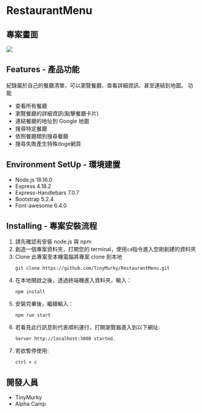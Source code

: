 # RestaurantMenu

## 專案畫面
![](./public/image/demo.gif)

## Features - 產品功能

紀錄屬於自己的餐廳清單，可以瀏覽餐廳、查看詳細資訊、甚至連結到地圖。
功能
- 查看所有餐廳
- 瀏覽餐廳的詳細資訊(點擊餐廳卡片)
- 連結餐廳的地址到 Google 地圖
- 搜尋特定餐廳
- 依照餐廳類別搜尋餐廳
- 搜尋失敗產生特殊doge網頁

## Environment SetUp - 環境建置
- Node.js 18.16.0
- Express 4.18.2
- Express-Handlebars 7.0.7
- Bootstrap 5.2.4
- Font-awesome 6.4.0

## Installing - 專案安裝流程

1. 請先確認有安裝 node.js 與 npm
2. 創造一個專案資料夾，打開您的 terminal，使用`cd`指令進入您剛創建的資料夾
3. Clone 此專案至本機電腦將專案 clone 到本地
    ```
    git clone https://github.com/TinyMurky/RestaurantMenu.git
    ```
4. 在本地開啟之後，透過終端機進入資料夾，輸入：
    ```
    npm install
    ```
5. 安裝完畢後，繼續輸入：
    ```
    npm run start
    ```
6. 若看見此行訊息則代表順利運行，打開瀏覽器進入到以下網址:
    ```
    Server http://localhost:3000 started.
    ```
7. 若欲暫停使用:
    ```
    ctrl + c
    ```

## 開發人員
- TinyMurky
- Alpha Camp

